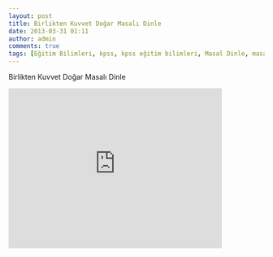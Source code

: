 ```yaml
---
layout: post
title: Birlikten Kuvvet Doğar Masalı Dinle
date: 2013-03-31 01:11
author: admin
comments: true
tags: [Eğitim Bilimleri, kpss, kpss eğitim bilimleri, Masal Dinle, masal dinle, sesli masal, Son Konular]
---
```

Birlikten Kuvvet Doğar Masalı Dinle
<iframe src="http://www.youtube.com/embed/4H2wQESVjh0?rel=0" height="315" width="420" allowfullscreen="" frameborder="0"></iframe>
